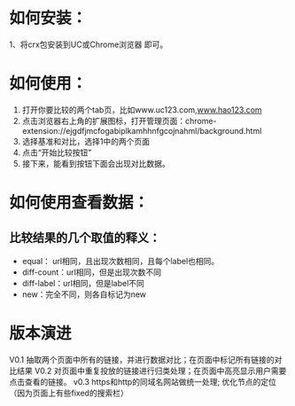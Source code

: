 # 如何安装：
1、将crx包安装到UC或Chrome浏览器
即可。

# 如何使用：
1. 打开你要比较的两个tab页，比如www.uc123.com,www.hao123.com
2. 点击浏览器右上角的扩展图标，打开管理页面：chrome-extension://ejgdfjmcfogabiplkamhhnfgcojnahml/background.html
3. 选择基准和对比，选择1中的两个页面
4. 点击“开始比较按钮”
5. 接下来，能看到按钮下面会出现对比数据。

# 如何使用查看数据：
## 比较结果的几个取值的释义： 
- equal： url相同，且出现次数相同，且每个label也相同。
- diff-count：url相同，但是出现次数不同
- diff-label：url相同，但是label不同
- new：完全不同，则各自标记为new

# 版本演进
V0.1 抽取两个页面中所有的链接，并进行数据对比；在页面中标记所有链接的对比结果
V0.2 对页面中重复投放的链接进行归类处理；在页面中高亮显示用户需要点击查看的链接。
v0.3 https和http的同域名网站做统一处理; 优化节点的定位（因为页面上有些fixed的搜索栏）